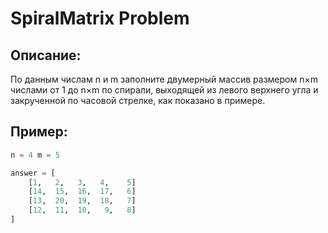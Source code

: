 # SpiralMatrix Problem

## Описание:
По данным числам n и m заполните двумерный массив размером n×m числами от 1 до n×m по спирали, выходящей из левого верхнего угла и закрученной по часовой стрелке, как показано в примере.


## Пример:

```python 
n = 4 m = 5

answer = [
    [1,   2,   3,   4,    5]
    [14,  15,  16,  17,   6]
    [13,  20,  19,  18,   7]
    [12,  11,  10,   9,   8]
]
```
